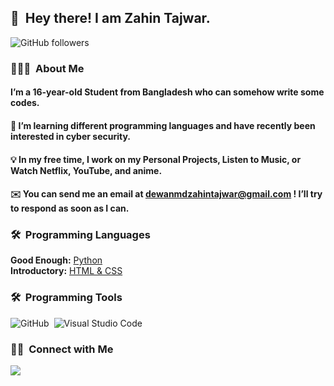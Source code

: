 
## 👋 &nbsp;Hey there! I am Zahin Tajwar.

![GitHub followers](https://img.shields.io/github/followers/Zahin-Tajwar?logo=GitHub&style=for-the-badge)

### 👨🏻‍💻 &nbsp;About Me
#### I’m a 16-year-old Student from Bangladesh who can somehow write some codes.
#### 🌱 I’m learning different programming languages and have recently been interested in cyber security.
#### 💡 In my free time, I work on my Personal Projects, Listen to Music, or Watch Netflix, YouTube, and anime.
#### ✉️ You can send me an email at dewanmdzahintajwar@gmail.com ! I’ll try to respond as soon as I can.

### 🛠 &nbsp;Programming Languages
**Good Enough:** [Python](https://www.python.org/)\
**Introductory:** [HTML & CSS](https://www.w3.org/standards/webdesign/htmlcss)

### 🛠 &nbsp;Programming Tools
![GitHub](https://img.shields.io/badge/-GitHub-333333?style=flat&logo=github)&nbsp;
![Visual Studio Code](https://img.shields.io/badge/-Visual%20Studio%20Code-333333?style=flat&logo=visual-studio-code&logoColor=007ACC)&nbsp;

### 🤝🏻 &nbsp;Connect with Me
<p align="left">
  <a href="mailto:dewanmdzahintajwar@gmail.com"><img src="https://img.shields.io/badge/-dewanmdzahintajwar@gmail.com-D14836?style=flat-square&logo=Gmail&logoColor=white"/></a>
